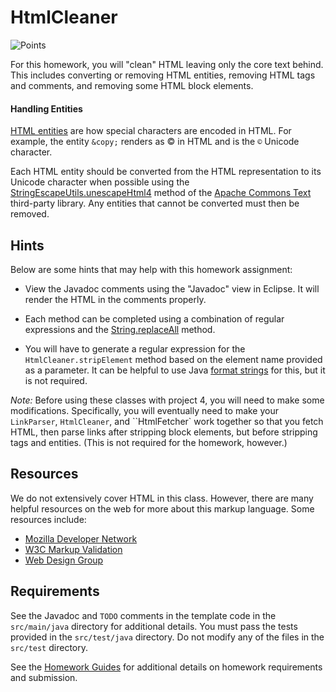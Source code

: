 HtmlCleaner
=================================================

![Points](../../blob/badges/points.svg)

For this homework, you will "clean" HTML leaving only the core text behind. This includes converting or removing HTML entities, removing HTML tags and comments, and removing some HTML block elements.

#### Handling Entities ####

[HTML entities](https://developer.mozilla.org/en-US/docs/Glossary/Entity) are how special characters are encoded in HTML. For example, the entity `&copy;` renders as &copy; in HTML and is the `©` Unicode character.

Each HTML entity should be converted from the HTML representation to its Unicode character when possible using the [StringEscapeUtils.unescapeHtml4](https://commons.apache.org/proper/commons-text/javadocs/api-release/org/apache/commons/text/StringEscapeUtils.html#unescapeHtml4(java.lang.String)) method of the [Apache Commons Text](https://commons.apache.org/proper/commons-text/) third-party library. Any entities that cannot be converted must then be removed. 

## Hints ##

Below are some hints that may help with this homework assignment:

  - View the Javadoc comments using the "Javadoc" view in Eclipse. It will render the HTML in the comments properly.

  - Each method can be completed using a combination of regular expressions and the [String.replaceAll](https://docs.oracle.com/en/java/javase/15/docs/api/java.base/java/lang/String.html#replaceAll(java.lang.String,java.lang.String)) method.
  
  - You will have to generate a regular expression for the `HtmlCleaner.stripElement` method based on the element name provided as a parameter. It can be helpful to use Java [format strings](https://docs.oracle.com/en/java/javase/15/docs/api/java.base/java/util/Formatter.html) for this, but it is not required.

*Note:* Before using these classes with project 4, you will need to make some modifications. Specifically, you will eventually need to make your `LinkParser`, `HtmlCleaner`, and ``HtmlFetcher` work together so that you fetch HTML, then parse links after stripping block elements, but before stripping tags and entities. (This is not required for the homework, however.)

## Resources ##

We do not extensively cover HTML in this class. However, there are many helpful resources on the web for more about this markup language. Some resources include:

  - [Mozilla Developer Network](https://developer.mozilla.org/en-US/docs/Web/HTML)
  - [W3C Markup Validation](https://validator.w3.org/)
  - [Web Design Group](https://htmlhelp.com/)

## Requirements ##

See the Javadoc and `TODO` comments in the template code in the `src/main/java` directory for additional details. You must pass the tests provided in the `src/test/java` directory. Do not modify any of the files in the `src/test` directory.

See the [Homework Guides](https://usf-cs212-spring2021.github.io/guides/homework/) for additional details on homework requirements and submission.
